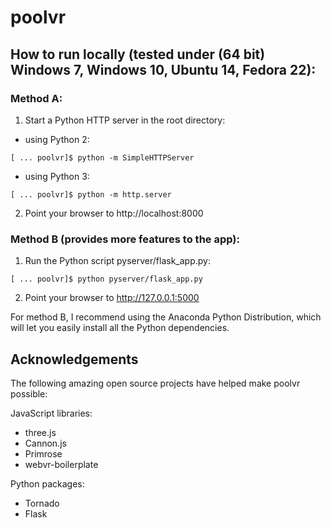 # poolvr


## How to run locally (tested under (64 bit) Windows 7, Windows 10, Ubuntu 14, Fedora 22):

### Method A:

  1. Start a Python HTTP server in the root directory:

   - using Python 2:

    [ ... poolvr]$ python -m SimpleHTTPServer

   - using Python 3:

    [ ... poolvr]$ python -m http.server

  2. Point your browser to http://localhost:8000

### Method B (provides more features to the app):

  1. Run the Python script pyserver/flask_app.py:

    [ ... poolvr]$ python pyserver/flask_app.py

  2. Point your browser to http://127.0.0.1:5000


For method B, I recommend using the Anaconda Python Distribution, which will let you easily install all the Python dependencies.


## Acknowledgements

The following amazing open source projects have helped make poolvr possible:

  JavaScript libraries:

  - three.js
  - Cannon.js
  - Primrose
  - webvr-boilerplate

  Python packages:

  - Tornado
  - Flask
